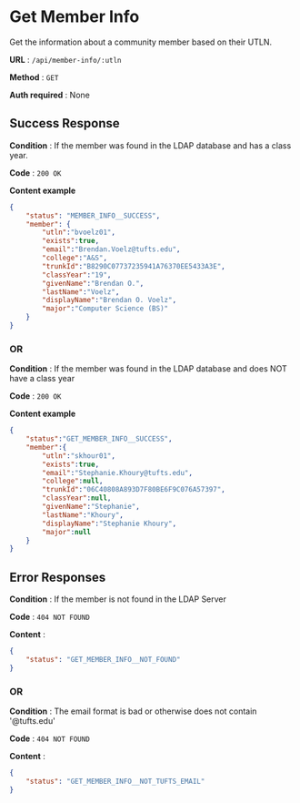 # Get Member Info

Get the information about a community member based on their UTLN.

**URL** : `/api/member-info/:utln`

**Method** : `GET`

**Auth required** : None

## Success Response

**Condition** : If the member was found in the LDAP database and has a class year.

**Code** : `200 OK`

**Content example**

```json
{
    "status": "MEMBER_INFO__SUCCESS",
    "member": {
        "utln":"bvoelz01",
        "exists":true,
        "email":"Brendan.Voelz@tufts.edu",
        "college":"A&S",
        "trunkId":"B8290C07737235941A76370EE5433A3E",
        "classYear":"19",
        "givenName":"Brendan O.",
        "lastName":"Voelz",
        "displayName":"Brendan O. Voelz",
        "major":"Computer Science (BS)"
    }
}
```

### OR

**Condition** : If the member was found in the LDAP database and does NOT have a class year

**Code** : `200 OK`

**Content example**

```json
{
    "status":"GET_MEMBER_INFO__SUCCESS",
    "member":{
        "utln":"skhour01",
        "exists":true,
        "email":"Stephanie.Khoury@tufts.edu",
        "college":null,
        "trunkId":"06C40808A893D7F80BE6F9C076A57397",
        "classYear":null,
        "givenName":"Stephanie",
        "lastName":"Khoury",
        "displayName":"Stephanie Khoury",
        "major":null
    }
}
```

## Error Responses

**Condition** : If the member is not found in the LDAP Server

**Code** : `404 NOT FOUND`

**Content** :
```json
{
    "status": "GET_MEMBER_INFO__NOT_FOUND"
}
```

### OR

**Condition** : The email format is bad or otherwise does not contain '@tufts.edu'

**Code** : `404 NOT FOUND`

**Content** :
```json
{
    "status": "GET_MEMBER_INFO__NOT_TUFTS_EMAIL"
}
```
